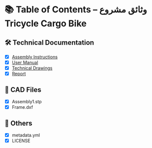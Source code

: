 # 📚 Table of Contents – وثائق مشروع Tricycle Cargo Bike

## 🛠️ Technical Documentation
- [x] [Assembly Instructions](https://github.com/boucettaabdelkhalek2/Tricycle_Cargo_Bike_Original-1/blob/main/docs/Assembly_Instructions.pdf)
- [x] [User Manual](User_Manual.pdf)
- [x] [Technical Drawings](Technical_Drawings.pdf)
- [x] [Report](Report.pdf)

## 📐 CAD Files
- [x] Assembly1.stp
- [x] Frame.dxf

## 📄 Others
- [x] metadata.yml
- [x] LICENSE
